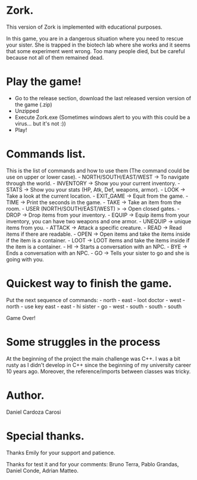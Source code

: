 # Zork.
This version of Zork is implemented with educational purposes.

In this game, you are in a dangerous situation where you need to rescue your sister. She is trapped in the biotech lab where she works and it seems that some experiment went wrong. Too many people died, but be careful because not all of them remained dead.

# Play the game!
- Go to the release section, download the last released version version of the game (.zip)
- Unzipped
- Execute Zork.exe (Sometimes windows alert to you with this could be a virus... but it's not :))
- Play!

# Commands list.
This is the list of commands and how to use them (The command could be use on upper or lower case).
		- NORTH/SOUTH/EAST/WEST -> To navigate through the world.
		- INVENTORY -> Show you your current inventory.
		- STATS -> Show you your stats (HP, Atk, Def, weapons, armor).
		- LOOK -> Take a look at the current location.
		- EXIT_GAME -> Equit from the game.
		- TIME -> Print the seconds in the game.
		- TAKE <item name> -> Take an item from the room.
		- USER <item name> <direction> (NORTH/SOUTH/EAST/WEST) > -> Open closed gates.
		- DROP <item name> -> Drop items from your inventory.
		- EQUIP <item name> -> Equip items from your inventory, you can have two weapons and one armor.
		- UNEQUIP <item name> -> unique items from you.
		- ATTACK <Creature> -> Attack a specific creature.
		- READ <item> -> Read items if there are readable.
		- OPEN <item> -> Open items and take the items inside if the item is a container.
		- LOOT <item> -> LOOT items and take the items inside if the item is a container.
		- HI <npcName> -> Starts a conversation with an NPC.
		- BYE -> Ends a conversation with an NPC.
		- GO -> Tells your sister to go and she is going with you.

# Quickest way to finish the game.
Put the next sequence of commands:
		- north
		- east
		- loot doctor
		- west
		- north
		- use key east
		- east
		- hi sister
		- go
		- west
		- south
		- south
		- south
		
Game Over!

# Some struggles in the process
At the beginning of the project the main challenge was C++. I was a bit rusty as I didn't develop in C++ since the beginning of my university career 10 years ago. Moreover, the reference/imports between classes was tricky.
	
# Author.
Daniel Cardoza Carosi

# Special thanks.
Thanks Emily for your support and patience.

Thanks for test it and for your comments: Bruno Terra, Pablo Grandas, Daniel Conde, Adrian Matteo.